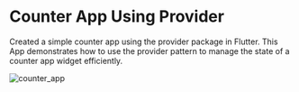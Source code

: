 # Counter App Using Provider

Created a simple counter app using the provider package in Flutter. This App demonstrates how to use the provider pattern to manage the state of a counter app widget efficiently.

![counter_app](https://github.com/AroojAslam/counter_app_using_provider/assets/101873027/27e5fb9c-57d9-496f-b0a5-5e9b8df7d011)


